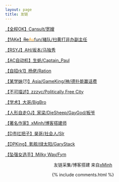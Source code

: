 ```yaml
---
layout: page
title: 友链 
---
```


<p><a href="https://www.cansult.ga/">【全程OK】Cansult/宽嫂</a></p>

<p><a href="http://www.cnblogs.com/refun/">【fAKe】<del>Re</del><font color="#ed9f21">Au</font>fun/褚队/扫黄打非办副主任</a></p>

<p><a href="https://www.luogu.org/blog/31293/">【RSYJ】AH/坂本/马独秀</a></p>

<p><a href="https://43471.blog.luogu.org/">【AC自动机】生蚝/Captain_Paul</a></p>

<p><a href="http://blog.csdn.net/qq_33346538">【自招rk1】杨佬/Ration</a></p>

<p><a href="http://www.cnblogs.com/victorique/">【某学妹(?)】Asia/GameKing/神/德扑能赢话费</a></p>

<p><a href="https://www.luogu.org/blog/user52892/">【不可描述】zzzyc/Politically Free City</a></p>

<p><a href="http://blog.csdn.net/A_Comme_Amour">【学术】大哥/BigBro</a></p>

<p><a href="https://a-failure.github.io/">【人形自走OJ】家梁/DieSheep/GayGod/板爷</a></p>

<p><a href="https://xminh.github.io/">【著名作家】xMinh/博客搭建师</a></p>

<p><a href="https://blog.csdn.net/Slr2002">【D市扛把子】昊哥/社会人/Slr</a></p>
        
<p><a href="https://garystack.github.io">【DPKing】氪舰/绿太阳/GaryStack</a></p>
        
<p><a href="https://milky-w.github.io">【坠强女选手】Milky Way/Fym</a></p>

<center><p>友链采集/博客搭建 来自<a href="https://xminh.github.io/">xMinh</a></p><center>
        
        

{% include comments.html %}
